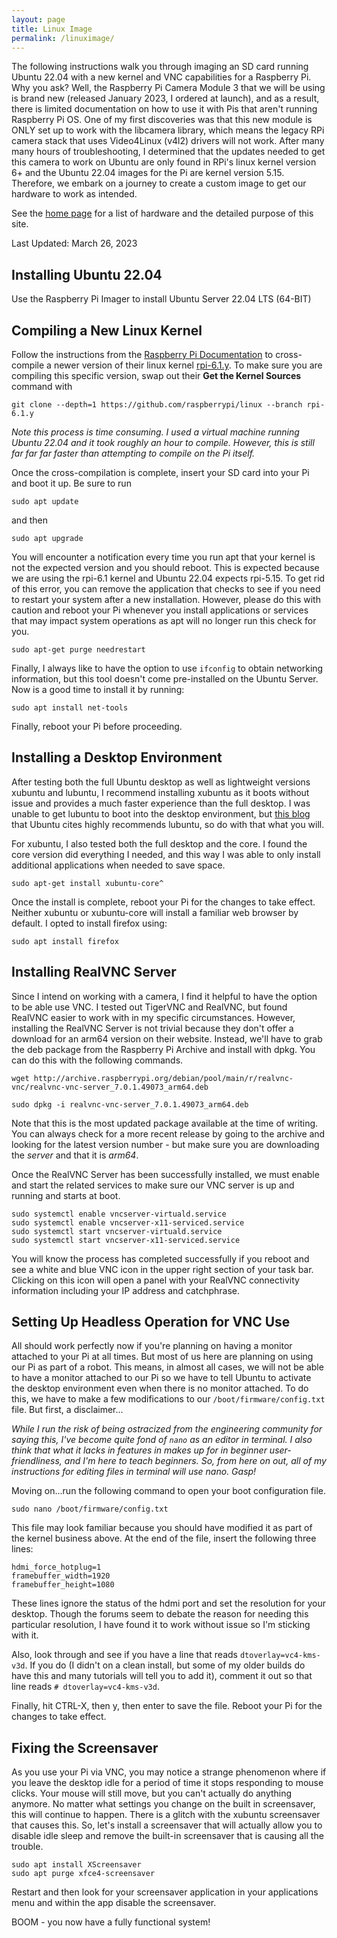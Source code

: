 ```yaml
---
layout: page
title: Linux Image
permalink: /linuximage/
---
```

The following instructions walk you through imaging an SD card running Ubuntu 22.04 with a new kernel and VNC capabilities for a Raspberry Pi. 
Why you ask?
Well, the Raspberry Pi Camera Module 3 that we will be using is brand new (released January 2023, I ordered at launch), and as a result, there is limited documentation on how to use it with Pis that aren't running Raspberry Pi OS. 
One of my first discoveries was that this new module is ONLY set up to work with the libcamera library, which means the legacy RPi camera stack that uses Video4Linux (v4l2) drivers will not work. 
After many many hours of troubleshooting, I determined that the updates needed to get this camera to work on Ubuntu are only found in RPi's linux kernel version 6+ and the Ubuntu 22.04 images for the Pi are kernel version 5.15. 
Therefore, we embark on a journey to create a custom image to get our hardware to work as intended. 

See the [home page](https://raspi-robotics.github.io) for a list of hardware and the detailed purpose of this site.

Last Updated: March 26, 2023

## Installing Ubuntu 22.04
Use the Raspberry Pi Imager to install Ubuntu Server 22.04 LTS (64-BIT)

## Compiling a New Linux Kernel
Follow the instructions from the [Raspberry Pi Documentation](https://www.raspberrypi.com/documentation/computers/linux_kernel.html#cross-compiling-the-kernel) to cross-compile a newer version of their linux kernel [rpi-6.1.y](https://github.com/raspberrypi/linux). 
To make sure you are compiling this specific version, swap out their **Get the Kernel Sources** command with 
    
    git clone --depth=1 https://github.com/raspberrypi/linux --branch rpi-6.1.y

*Note this process is time consuming. 
I used a virtual machine running Ubuntu 22.04 and it took roughly an hour to compile. However, this is still far far far faster than attempting to compile on the Pi itself.* 

Once the cross-compilation is complete, insert your SD card into your Pi and boot it up. 
Be sure to run 

    sudo apt update 
    
and then

    sudo apt upgrade 

You will encounter a notification every time you run apt that your kernel is not the expected version and you should reboot. 
This is expected because we are using the rpi-6.1 kernel and Ubuntu 22.04 expects rpi-5.15.
To get rid of this error, you can remove the application that checks to see if you need to restart your system after a new installation. 
However, please do this with caution and reboot your Pi whenever you install applications or services that may impact system operations as apt will no longer run this check for you. 

    sudo apt-get purge needrestart

Finally, I always like to have the option to use `ifconfig` to obtain networking information, but this tool doesn't come pre-installed on the Ubuntu Server. 
Now is a good time to install it by running:

    sudo apt install net-tools

Finally, reboot your Pi before proceeding. 

## Installing a Desktop Environment
After testing both the full Ubuntu desktop as well as lightweight versions xubuntu and lubuntu, I recommend installing xubuntu as it boots without issue and provides a much faster experience than the full desktop. 
I was unable to get lubuntu to boot into the desktop environment, but [this blog](https://waldorf.waveform.org.uk/2020/ubuntu-desktops-on-the-pi.html) that Ubuntu cites highly recommends lubuntu, so do with that what you will. 

For xubuntu, I also tested both the full desktop and the core. I found the core version did everything I needed, and this way I was able to only install additional applications when needed to save space. 

    sudo apt-get install xubuntu-core^

Once the install is complete, reboot your Pi for the changes to take effect. 
Neither xubuntu or xubuntu-core will install a familiar web browser by default. 
I opted to install firefox using:

    sudo apt install firefox


## Installing RealVNC Server 
Since I intend on working with a camera, I find it helpful to have the option to be able use VNC. 
I tested out TigerVNC and RealVNC, but found RealVNC easier to work with in my specific circumstances. 
However, installing the RealVNC Server is not trivial because they don't offer a download for an arm64 version on their website. 
Instead, we'll have to grab the deb package from the Raspberry Pi Archive and install with dpkg. 
You can do this with the following commands. 

    wget http://archive.raspberrypi.org/debian/pool/main/r/realvnc-vnc/realvnc-vnc-server_7.0.1.49073_arm64.deb

    sudo dpkg -i realvnc-vnc-server_7.0.1.49073_arm64.deb

Note that this is the most updated package available at the time of writing. 
You can always check for a more recent release by going to the archive and looking for the latest version number - but make sure you are downloading the *server* and that it is *arm64*. 

Once the RealVNC Server has been successfully installed, we must enable and start the related services to make sure our VNC server is up and running and starts at boot. 

    sudo systemctl enable vncserver-virtuald.service
    sudo systemctl enable vncserver-x11-serviced.service
    sudo systemctl start vncserver-virtuald.service
    sudo systemctl start vncserver-x11-serviced.service

You will know the process has completed successfully if you reboot and see a white and blue VNC icon in the upper right section of your task bar. 
Clicking on this icon will open a panel with your RealVNC connectivity information including your IP address and catchphrase. 

## Setting Up Headless Operation for VNC Use
All should work perfectly now if you're planning on having a monitor attached to your Pi at all times. 
But most of us here are planning on using our Pi as part of a robot. 
This means, in almost all cases, we will not be able to have a monitor attached to our Pi so we have to tell Ubuntu to activate the desktop environment even when there is no monitor attached. 
To do this, we have to make a few modifications to our `/boot/firmware/config.txt` file. 
But first, a disclaimer...

*While I run the risk of being ostracized from the engineering community for saying this, I've become quite fond of `nano` as an editor in terminal. 
I also think that what it lacks in features in makes up for in beginner user-friendliness, and I'm here to teach beginners. 
So, from here on out, all of my instructions for editing files in terminal will use nano. Gasp!*

Moving on...run the following command to open your boot configuration file. 

    sudo nano /boot/firmware/config.txt

This file may look familiar because you should have modified it as part of the kernel business above.
At the end of the file, insert the following three lines:

    hdmi_force_hotplug=1
    framebuffer_width=1920
    framebuffer_height=1080

These lines ignore the status of the hdmi port and set the resolution for your desktop. 
Though the forums seem to debate the reason for needing this particular resolution, I have found it to work without issue so I'm sticking with it.  


Also, look through and see if you have a line that reads `dtoverlay=vc4-kms-v3d`. 
If you do (I didn't on a clean install, but some of my older builds do have this and many tutorials will tell you to add it), comment it out so that line reads `# dtoverlay=vc4-kms-v3d`.

Finally, hit CTRL-X, then y, then enter to save the file. 
Reboot your Pi for the changes to take effect. 

## Fixing the Screensaver
As you use your Pi via VNC, you may notice a strange phenomenon where if you leave the desktop idle for a period of time it stops responding to mouse clicks. 
Your mouse will still move, but you can't actually do anything anymore. 
No matter what settings you change on the built in screensaver, this will continue to happen. 
There is a glitch with the xubuntu screensaver that causes this. 
So, let's install a screensaver that will actually allow you to disable idle sleep and remove the built-in screensaver that is causing all the trouble. 

    sudo apt install XScreensaver
    sudo apt purge xfce4-screensaver

Restart and then look for your screensaver application in your applications menu and within the app disable the screensaver.

BOOM - you now have a fully functional system!
